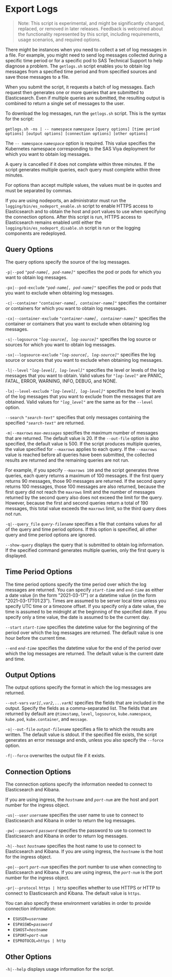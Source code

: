 # Export Logs

>Note: This script is experimental, and might be significantly changed, replaced, or removed in later releases. Feedback is welcomed about the functionality represented by this script, including requirements, usage scenarios, and required options. 

There might be instances when you need to collect a set of log messages in a file. For 
example, you might need to send log messages collected during a specific time period or for a specific pod to SAS Technical Support to help diagnose a problem. The `getlogs.sh` script enables you to obtain log messages from a specified time period and from specified sources and save those messages to a file. 

When you submit the script, it requests a batch of log messages. Each request then generates one or more queries that are submitted to Elasticsearch. Even if multiple queries are submitted, the resulting output is combined to return a single set of messages to the user.

To download the log messages, run the `getlogs.sh` script. This is the syntax for the script:

`getlogs.sh -ns | -- namespace` *`namespace`* `[query options] [time period options] [output options] [connection options] [other options]`

The `-- namespace` *`namespace`* option is required. This value specifies the Kubernetes namespace corresponding to the SAS Viya deployment for which you want to obtain log messages.

A query is cancelled if it does not complete within three minutes. If the script generates multiple queries, each query must complete within three minutes.

For options than accept multiple values, the values must be in quotes and must be separated by commas. 

If you are using nodeports, an administrator must run the `logging/bin/es_nodeport_enable.sh` 
script to enable HTTPS access to Elasticsearch and to obtain the host and port values to use when specifying the connection options. After this script is run, HTTPS access to Elasticsearch remains enabled until either the `logging/bin/es_nodeport_disable.sh` script is run or the logging components are redeployed.

## Query Options

The query options specify the source of the log messages.

`-p|--pod` *`"pod-name[, pod-name]"`*
specifies the pod or pods for which you want to obtain log messages.

`-px|--pod-exclude` *`"pod-name[, pod-name]"`*
specifies the pod or pods that you want to exclude when obtaining log messages.

`-c|--container` *`"container-name[, container-name]"`*
specifies the container or containers for which you want to obtain log messages.

`-cx|--container-exclude` *`"container-name[, container-name]"`*
specifies the container or containers that you want to exclude when obtaining log messages.

`-s|--logsource` *`"log-source[, log-source]"`*
specifies the log source or sources for which you want to obtain log messages.

`-sx|--logsource-exclude` *`"log-source[, log-source]"`*
specifies the log source or sources that you want to exclude when obtaining log messages.

`-l|--level` *`"log-level[, log-level]"`*
specifies the level or levels of the log messages that you want to obtain. Valid values for 
*`"log-level"`* are PANIC, FATAL, ERROR, WARNING, INFO, DEBUG, and NONE.

`-lx|--level-exclude` *`"log-level[, log-level]"`*
specifies the level or levels of the log messages that you want to exclude from the messages that are obtained. Valid values for *`"log_level"`* are the same as for the `--level` option.

`--search` *`"search-text"`*
specifies that only messages containing the specified *`"search-text"`* are returned.

`-m|--maxrows` *`max-messages`*
specifies the maximum number of messages that are returned. The default value is 20. If the `--out-file` option is also specified, the default value is 500. If the script produces multiple queries, the value specified for `--maxrows` applies to each query. If the `--maxrows` value is reached before all queries have been submitted, the collected results are returned and the remaining queries are not run. 

For example, if you specify `--maxrows 100` and the script generates three queries, each query returns a maximum of 100 messages. If the first query returns 90 messages, those 90 messages are returned. If the second query returns 100 messages, those 100 messages are also returned, because the first query did not reach the `maxrows` limit and the number of messages returned by the second query also does not exceed the limit for the query. However, because the first and second queries return a total of 190 messages, this total value exceeds the `maxrows` limit, so the third query does not run.

`-q|--query_file` *`query-filename`*
specifies a file that contains values for all of the query and time period options. If this option is specified, all other query and time period options are ignored.

`--show-query`
displays the query that is submitted to obtain log information. If the specified command generates multiple queries, only the first query is displayed.

## Time Period Options

The time period options specify the time period over which the log messages are returned.
You can specify *`start-time`* and *`end-time`* as either a date value (in the form "2021-03-17") or a datetime value (in the form "2021-03-17T01:23"). Times are assumed to be server local time unless you specify UTC time or a timezone offset. If you specify only a date value, the time is assumed to be midnight at the beginning of the specified date. If you specify only a time value, the date is assumed to be the current day. 

`--start` *`start-time`*
specifies the datetime value for the beginning of the period over which the log messages are returned. The default value is one hour before the current time. 

`--end` *`end-time`*
specifies the datetime value for the end of the period over which the log messages are returned. 
The default value is the current date and time.

## Output Options

The output options specify the format in which the log messages are returned.

`--out-vars` *`var1[,var2,...varN]`*
specifies the fields that are included in the output. Specify the fields as a comma-separated list. The 
fields that are returned by default are `@timestamp`, `level`, `logsource`, `kube.namespace`, 
`kube.pod`, `kube.container`, and `message`.

`-o|--out-file` *`output-filename`*
specifies a file to which the results are written. The default value is stdout. If the specified file exists, the script generates an error message and ends, unless you also specify the `--force` option.

`-f|--force`
overwrites the output file if it exists.

## Connection Options

The connection options specify the information needed to connect to Elasticsearch and Kibana.

If you are using ingress, the *`hostname`* and *`port-num`* are the host and port number for the ingress object.

`-us|--user` *`username`* 
specifies the user name to use to connect to Elasticsearch and Kibana in order to return the log messages.

`-pw|--password` *`password`*
specifies the password to use to connect to Elasticsearch and Kibana in order to return log messages.

`-h|--host` *`hostname`*
specifies the host name to use to connect to Elasticsearch and Kibana. If you are using ingress, the *`hostname`* is the host for the ingress object.

`-po|--port` *`port-num`*
specifies the port number to use when connecting to Elasticsearch and Kibana. If you are using ingress, the *`port-num`* is the port number for the ingress object.

`-pr|--protocol` `https | http`
specifies whether to use HTTPS or HTTP to connect to Elasticsearch and Kibana. The default value is `https`.

You can also specify these environment variables in order to provide connection information:
- `ESUSER=`*`username`*
- `ESPASSWD=`*`password`*
- `ESHOST=`*`hostname`*
- `ESPORT=`*`port-num`* 
- `ESPROTOCOL=https | http`

## Other Options

`-h|--help`
displays usage information for the script.

